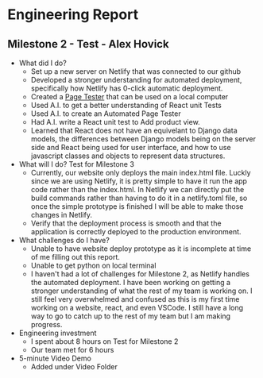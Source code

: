 # Engineering Report

## Milestone 2 - Test - Alex Hovick

* What did I do?
    * Set up a new server on Netlify that was connected to our github
    * Developed a stronger understanding for automated deployment, specifically how Netlify has 0-click automatic deployment. 
    * Created a [Page Tester](PageTester.md) that can be used on a local computer
    * Used A.I. to get a better understanding of React unit Tests
    * Used A.I. to create an Automated Page Tester
    * Had A.I. write a React unit test to Add product view.
    * Learned that React does not have an equivelant to Django data models, the differences between Django models being on the server side and React being used for user interface, and how to use javascript classes and objects to represent data structures.  
* What will I do?  Test for Milestone 3
    * Currently, our website only deploys the main index.html file. Luckly since we are using Netlify, it is pretty simple to have it run the app code rather than the index.html. In Netlify we can directly put the build commands rather than having to do it in a netlify.toml file, so once the simple prototype is finished I will be able to make those changes in Netlify.
    * Verify that the deployment process is smooth and that the application is correctly deployed to the production environment.
* What challenges do I have?
    * Unable to have website deploy prototype as it is incomplete at time of me filling out this report.
    * Unable to get python on local terminal
    * I haven't had a lot of challenges for Milestone 2, as Netlify handles the automated deployment. I have been working on getting a stronger understanding of what the rest of my team is working on. I still feel very overwhelmed and confused as this is my first time working on a website, react, and even VSCode. I still have a long way to go to catch up to the rest of my team but I am making progress.
* Engineering investment
    * I spent about 8 hours on Test for Milestone 2
    * Our team met for 6 hours 
* 5-minute Video Demo
    * Added under Video Folder
    